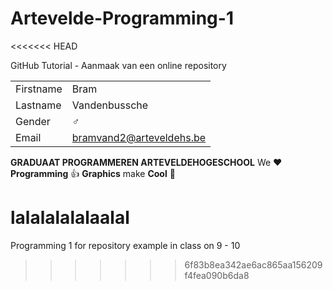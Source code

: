 # Artevelde-Programming-1
<<<<<<< HEAD

GitHub Tutorial - Aanmaak van een online repository

|           |                                |
| --------- | ------------------------------ |
| Firstname | Bram                       |
| Lastname  | Vandenbussche          |
| Gender    | :male_sign:                    |
| Email     | bramvand2@arteveldehs.be |

**GRADUAAT PROGRAMMEREN ARTEVELDEHOGESCHOOL**
We :heart: **Programming** :thumbsup: **Graphics** make **Cool** :poop:

lalalalalalaalal
=======
Programming 1 for repository example in class on 9 - 10
>>>>>>> 6f83b8ea342ae6ac865aa156209f4fea090b6da8
